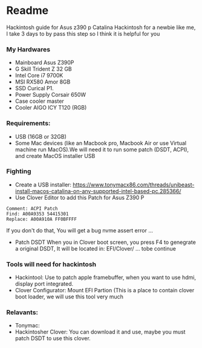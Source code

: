 # Readme
Hackintosh guide for Asus z390 p Catalina
Hackintosh for a newbie like me, I take 3 days to by pass this step so I think it is helpful for you

### My Hardwares
* Mainboard Asus Z390P
* G Skill Trident Z 32 GB
* Intel Core i7 9700K
* MSI RX580 Amor 8GB
* SSD Curical P1.
* Power Supply Corsair 650W
* Case cooler master
* Cooler AIGO ICY T120 (RGB)

### Requirements:
* USB (16GB or 32GB)
* Some Mac devices (like an Macbook pro, Macbook Air or use Virtual machine run MacOS).We will need it to run some patch (DSDT, ACPI), and create MacOS installer USB

### Fighting
* Create a USB installer: https://www.tonymacx86.com/threads/unibeast-install-macos-catalina-on-any-supported-intel-based-pc.285366/
* Use Clover Editor to add this Patch for Asus Z390 P
```
Comment: ACPI Patch
Find: A00A9353 54415301
Replace: A00A910A FF0BFFFF
```
If you don't do that, You will get a bug nvme assert error ...
* Patch DSDT
When you in Clover boot screen, you press F4 to genegrate a original DSDT, It will be located in: EFI/Clover/
... tobe continue
### Tools will need for hackintosh
* Hackintool: Use to patch apple framebuffer, when you want to use hdmi, display port integrated.
* Clover Configurator: Mount EFI Partion (This is a place to contain clover boot loader, we will use this tool very much 
### Relavants: 
* Tonymac:
* Hackintosher
Clover: You can download it and use, maybe you must patch DSDT to use this clover.
